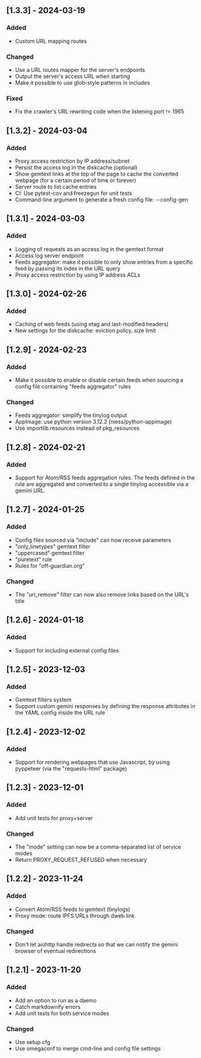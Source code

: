 ## [1.3.3] - 2024-03-19

### Added

- Custom URL mapping routes

### Changed

- Use a URL routes mapper for the server's endpoints
- Output the server's access URL when starting
- Make it possible to use glob-style patterns in includes

### Fixed

- Fix the crawler's URL rewriting code when the listening port != 1965

## [1.3.2] - 2024-03-04

### Added

- Proxy access restriction by IP address/subnet
- Persist the access log in the diskcache (optional)
- Show gemtext links at the top of the page to cache the converted webpage
  (for a certain period of time or forever)
- Server route to list cache entries
- CI: Use pytest-cov and freezegun for unit tests
- Command-line argument to generate a fresh config file: --config-gen

## [1.3.1] - 2024-03-03

### Added

- Logging of requests as an access log in the gemtext format
- Access log server endpoint
- Feeds aggregator: make it possible to only show entries from a specific
  feed by passing its index in the URL query
- Proxy access restriction by using IP address ACLs

## [1.3.0] - 2024-02-26

### Added

- Caching of web feeds (using etag and last-modified headers)
- New settings for the diskcache: eviction policy, size limit

## [1.2.9] - 2024-02-23

### Added

- Make it possible to enable or disable certain feeds when sourcing
  a config file containing "feeds aggregator" rules

### Changed

- Feeds aggregator: simplify the tinylog output
- AppImage: use python version 3.12.2 (niess/python-appimage)
- Use importlib.resources instead of pkg_resources

## [1.2.8] - 2024-02-21

### Added

- Support for Atom/RSS feeds aggregation rules. The feeds defined in the rule
  are aggregated and converted to a single tinylog accessible via a gemini URL.

## [1.2.7] - 2024-01-25

### Added

- Config files sourced via "include" can now receive parameters
- "only_linetypes" gemtext filter
- "uppercased" gemtext filter
- "puretext" rule
- Rules for "off-guardian.org"

### Changed

- The "url_remove" filter can now also remove links based on the URL's title

## [1.2.6] - 2024-01-18

### Added

- Support for including external config files

## [1.2.5] - 2023-12-03

### Added

- Gemtext filters system
- Support custom gemini responses by defining the response attributes in the
  YAML config inside the URL rule

## [1.2.4] - 2023-12-02

### Added

- Support for rendering webpages that use Javascript, by using pyppeteer
  (via the "requests-html" package)

## [1.2.3] - 2023-12-01

### Added

- Add unit tests for proxy+server

### Changed

- The "mode" setting can now be a comma-separated list of service modes
- Return PROXY_REQUEST_REFUSED when necessary

## [1.2.2] - 2023-11-24

### Added

- Convert Atom/RSS feeds to gemtext (tinylogs)
- Proxy mode: route IPFS URLs through dweb.link

### Changed

- Don't let aiohttp handle redirects so that we can notify the gemini browser
  of eventual redirections

## [1.2.1] - 2023-11-20

### Added

- Add an option to run as a daemo
- Catch markdownify errors
- Add unit tests for both service modes

### Changed

- Use setup.cfg
- Use omegaconf to merge cmd-line and config file settings
